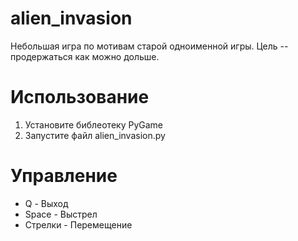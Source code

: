 # alien_invasion
Небольшая игра по мотивам старой одноименной игры. Цель -- продержаться как можно дольше.

# Использование
1. Установите библеотеку PyGame
2. Запустите файл alien_invasion.py

# Управление
- Q - Выход
- Space - Выстрел
- Стрелки - Перемещение
